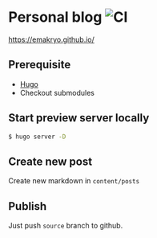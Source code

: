 # Personal blog ![CI](https://github.com/emakryo/emakryo.github.io/workflows/CI/badge.svg)

https://emakryo.github.io/

## Prerequisite

- [Hugo](https://gohugo.io/getting-started/installing)
- Checkout submodules

## Start preview server locally

```sh
$ hugo server -D
```

## Create new post

Create new markdown in `content/posts`

## Publish

Just push `source` branch to github.
